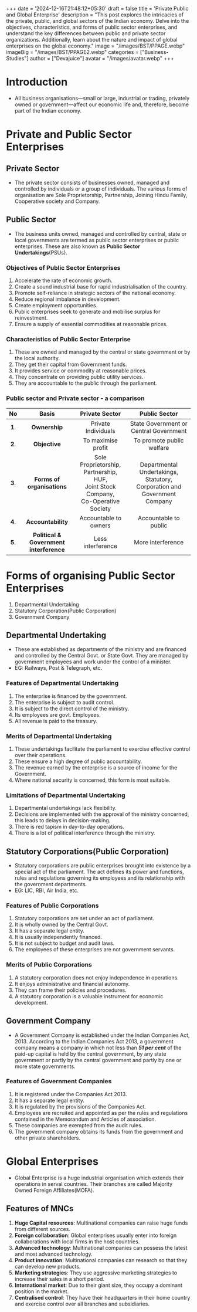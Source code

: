 +++
date = '2024-12-16T21:48:12+05:30'
draft = false
title = 'Private Public and Global Enterprise'
description = "This post explores the intricacies of the private, public, and global sectors of the Indian economy. Delve into the objectives, characteristics, and forms of public sector enterprises, and understand the key differences between public and private sector organizations. Additionally, learn about the nature and impact of global enterprises on the global economy."
image = "/images/BST/PPAGE.webp"
imageBig = "/images/BST/PPAGE2.webp"
categories = ["Business-Studies"]
author = ["Devajuice"]
avatar = "/images/avatar.webp"
+++

# Introduction

- All business organisations—small or large, industrial or trading, privately owned or government—affect our economic life and, therefore, become part of the Indian economy.

# Private and Public Sector Enterprises

## Private Sector

- The private sector consists of businesses owned, managed and controlled by individuals or a group of individuals. The various forms of organisation are Sole Proprietorship, Partnership, Joining Hindu Family, Cooperative society and Company.

## Public Sector

- The business units owned, managed and controlled by central, state or local governments are termed as public sector enterprises or public enterprises. These are also known as **Public Sector Undertakings**(PSUs).

### Objectives of Public Sector Enterprises

1. Accelerate the rate of economic growth.
2. Create a sound industrial base for rapid industrialisation of the country.
3. Promote self-reliance in strategic sectors of the national economy.
4. Reduce regional imbalance in development.
5. Create employment opportunities.
6. Public enterprises seek to generate and mobilise surplus for reinvestment.
7. Ensure a supply of essential commodities at reasonable prices.

### Characteristics of Public Sector Enterprise

1. These are owned and managed by the central or state government or by the local authority.
2. They get their capital from Government funds.
3. It provides service or commodity at reasonable prices.
4. They concentrate on providing public utility services.
5. They are accountable to the public through the parliament.

### Public sector and Private sector - a comparison

|   No   |                   Basis                    |                                    **Private Sector**                                     |                              **Public Sector**                              |
| :----: | :----------------------------------------: | :---------------------------------------------------------------------------------------: | :-------------------------------------------------------------------------: |
| **1**. |               **Ownership**                |                                    Private Individuals                                    |                   State Government or Central Government                    |
| **2**. |               **Objective**                |                                    To maximise profit                                     |                          To promote public welfare                          |
| **3**. |         **Forms of organisations**         | Sole Proprietorship,<br>Partnership, HUF,<br>Joint Stock Company,<br>Co-Operative Society | Departmental Undertakings, Statutory,<br>Corporation and Government Company |
| **4**. |             **Accountability**             |                                   Accountable to owners                                   |                            Accountable to public                            |
| **5**. | **Political & Government<br>interference** |                                     Less interference                                     |                              More interference                              |

# Forms of organising Public Sector Enterprises

1. Departmental Undertaking
2. Statutory Corporation(Public Corporation)
3. Government Company

## Departmental Undertaking

- These are established as departments of the ministry and are financed and controlled by the Central Govt. or State Govt. They are managed by government employees and work under the control of a minister.
- EG: Railways, Post & Telegraph, etc.

### Features of Departmental Undertaking

1. The enterprise is financed by the government.
2. The enterprise is subject to audit control.
3. It is subject to the direct control of the ministry.
4. Its employees are govt. Employees.
5. All revenue is paid to the treasury.

### Merits of Departmental Undertaking

1. These undertakings facilitate the parliament to exercise effective control over their operations.
2. These ensure a high degree of public accountability.
3. The revenue earned by the enterprise is a source of income for the Government.
4. Where national security is concerned, this form is most suitable.

### Limitations of Departmental Undertaking

1. Departmental undertakings lack flexibility.
2. Decisions are implemented with the approval of the ministry concerned, this leads to delays in decision-making.
3. There is red tapism in day-to-day operations.
4. There is a lot of political interference through the ministry.

## Statutory Corporations(Public Corporation)

- Statutory corporations are public enterprises brought into existence by a special act of the parliament. The act defines its power and functions, rules and regulations governing its employees and its relationship with the government departments.
- EG: LIC, RBI, Air India, etc.

### Features of Public Corporations

1. Statutory corporations are set under an act of parliament.
2. It is wholly owned by the Central Govt.
3. It has a separate legal entity.
4. It is usually independently financed.
5. It is not subject to budget and audit laws.
6. The employees of these enterprises are not government servants.

### Merits of Public Corporations

1. A statutory corporation does not enjoy independence in operations.
2. It enjoys administrative and financial autonomy.
3. They can frame their policies and procedures.
4. A statutory corporation is a valuable instrument for economic development.

## Government Company

- A Government Company is established under the Indian Companies Act, 2013. According to the Indian Companies Act 2013, a government company means a company in which not less than ***51 per cent*** of the paid-up capital is held by the central government, by any state government or partly by the central government and partly by one or more state governments.

### Features of Government Companies

1. It is registered under the Companies Act 2013.
2. It has a separate legal entity.
3. It is regulated by the provisions of the Companies Act.
4. Employees are recruited and appointed as per the rules and regulations contained in the Memorandum and Articles of association.
5. These companies are exempted from the audit rules.
6. The government company obtains its funds from the government and other private shareholders.

# Global Enterprises

- Global Enterprise is a huge industrial organisation which extends their operations in serval countries. Their branches are called Majority Owned Foreign Affiliates(MOFA).

## Features of MNCs

1. **Huge Capital resources**: Multinational companies can raise huge funds from different sources.
2. **Foreign collaboration**: Global enterprises usually enter into foreign collaborations with local firms in the host countries.
3. **Advanced technology**: Multinational companies can possess the latest and most advanced technology.
4. **Product innovation**: Multinational companies can research so that they can develop new products.
5. **Marketing strategies**: They use aggressive marketing strategies to increase their sales in a short period.
6. **International market**: Due to their giant size, they occupy a dominant position in the market.
7. **Centralised control**: They have their headquarters in their home country and exercise control over all branches and subsidiaries.
